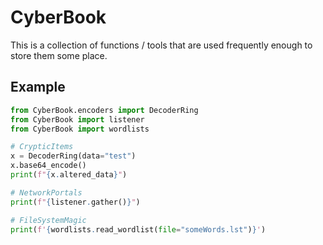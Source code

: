 # CyberBook
This is a collection of functions / tools that are used frequently enough to store them some place.

## Example
```python
from CyberBook.encoders import DecoderRing
from CyberBook import listener
from CyberBook import wordlists

# CrypticItems
x = DecoderRing(data="test")
x.base64_encode()
print(f"{x.altered_data}")

# NetworkPortals
print(f"{listener.gather()}")

# FileSystemMagic
print(f'{wordlists.read_wordlist(file="someWords.lst")}')
```